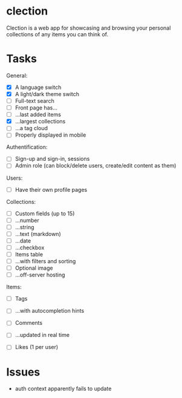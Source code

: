 # clection
Clection is a web app for showcasing and browsing your personal collections of any items you can think of.


# Tasks

General:
- [X] A language switch
- [X] A light/dark theme switch
- [ ] Full-text search
- [ ] Front page has...
- [ ] ...last added items
- [X] ...largest collections
- [ ] ...a tag cloud
- [ ] Properly displayed in mobile

Authentification:
- [ ] Sign-up and sign-in, sessions
- [ ] Admin role (can block/delete users, create/edit content as them)

Users:
- [ ] Have their own profile pages

Collections:
- [ ] Custom fields (up to 15)
- [ ] ...number
- [ ] ...string
- [ ] ...text (markdown)
- [ ] ...date
- [ ] ...checkbox
- [ ] Items table
- [ ] ...with filters and sorting
- [ ] Optional image
- [ ] ...off-server hosting

Items:
- [ ] Tags
- [ ] ...with autocompletion hints
- [ ] Comments
- [ ] ...updated in real time
- [ ] Likes (1 per user)


# Issues

- <App /> auth context apparently fails to update
